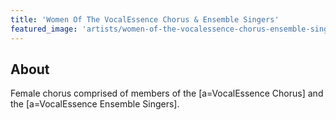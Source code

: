 ```yaml
---
title: 'Women Of The VocalEssence Chorus & Ensemble Singers'
featured_image: 'artists/women-of-the-vocalessence-chorus-ensemble-singers.jpg'
---
```


## About

Female chorus comprised of members of the [a=VocalEssence Chorus] and the [a=VocalEssence Ensemble Singers].
